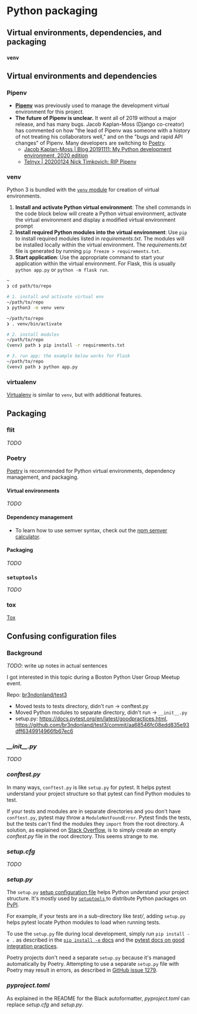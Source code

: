 # Python packaging

## Virtual environments, dependencies, and packaging

### `venv`

## Virtual environments and dependencies

### Pipenv

- **[Pipenv](https://pipenv.readthedocs.io/en/latest/)** was previously used to manage the development virtual environment for this project.
- **The future of Pipenv is unclear.** It went all of 2019 without a major release, and has many bugs. Jacob Kaplan-Moss (Django co-creator) has commented on how "the lead of Pipenv was someone with a history of not treating his collaborators well," and on the "bugs and rapid API changes" of Pipenv. Many developers are switching to [Poetry](https://python-poetry.org).
  - [Jacob Kaplan-Moss | Blog 20191111: My Python development environment, 2020 edition](https://jacobian.org/2019/nov/11/python-environment-2020/)
  - [Telnyx | 20200124 Nick Timkovich: RIP Pipenv](https://medium.com/telnyx-engineering/rip-pipenv-tried-too-hard-do-what-you-need-with-pip-tools-d500edc161d4)

### venv

Python 3 is bundled with the [`venv` module](https://docs.python.org/3/tutorial/venv.html) for creation of virtual environments.

1. **Install and activate Python virtual environment**: The shell commands in the code block below will create a Python virtual environment, activate the virtual environment and display a modified virtual environment prompt
2. **Install required Python modules into the virtual environment**: Use `pip` to install required modules listed in _requirements.txt_. The modules will be installed locally within the virtual environment. The _requirements.txt_ file is generated by running `pip freeze > requirements.txt`.
3. **Start application**: Use the appropriate command to start your application within the virtual environment. For Flask, this is usually `python app.py` or `python -m flask run`.

```sh
~
❯ cd path/to/repo

# 1. install and activate virtual env
~/path/to/repo
❯ python3 -m venv venv

~/path/to/repo
❯ . venv/bin/activate

# 2. install modules
~/path/to/repo
(venv) path ❯ pip install -r requirements.txt

# 3. run app: the example below works for Flask
~/path/to/repo
(venv) path ❯ python app.py
```

### virtualenv

[Virtualenv](https://virtualenv.pypa.io/en/latest/) is similar to `venv`, but with additional features.

## Packaging

### flit

_TODO_

### Poetry

[Poetry](https://python-poetry.org/) is recommended for Python virtual environments, dependency management, and packaging.

#### Virtual environments

_TODO_

#### Dependency management

- To learn how to use semver syntax, check out the [npm semver calculator](https://semver.npmjs.com/).

#### Packaging

_TODO_

### `setuptools`

_TODO_

### tox

[Tox](https://pypi.org/project/tox/)

## Confusing configuration files

### Background

_TODO_: write up notes in actual sentences

I got interested in this topic during a Boston Python User Group Meetup event.

Repo: [br3ndonland/test3](https://github.com/br3ndonland/test3)

- Moved tests to tests directory, didn't run -> conftest.py
- Moved Python modules to separate directory, didn't run -> `__init__.py`
- setup.py: https://docs.pytest.org/en/latest/goodpractices.html, https://github.com/br3ndonland/test3/commit/aa68546fc08edd835e93dff6349914966fb67ec6

### _\_\_init\_\_.py_

_TODO_

### _conftest.py_

In many ways, `conftest.py` is like `setup.py` for pytest. It helps pytest understand your project structure so that pytest can find Python modules to test.

If your tests and modules are in separate directories and you don't have `conftest.py`, pytest may throw a `ModuleNotFoundError`. Pytest finds the tests, but the tests can't find the modules they `import` from the root directory. A solution, as explained on [Stack Overflow](https://stackoverflow.com/questions/10253826), is to simply create an empty _conftest.py_ file in the root directory. This seems strange to me.

### _setup.cfg_

_TODO_

### _setup.py_

The `setup.py` [setup configuration file](https://docs.python.org/3/distutils/configfile.html) helps Python understand your project structure. It's mostly used by [`setuptools` ](https://setuptools.readthedocs.io/en/latest/setuptools.html) to distribute Python packages on [PyPI](https://pypi.org/).

For example, if your tests are in a sub-directory like _test/_, adding `setup.py` helps pytest locate Python modules to load when running tests.

To use the `setup.py` file during local development, simply run `pip install -e .` as described in the [`pip install -e` docs](https://pip.pypa.io/en/stable/reference/pip_install/#editable-installs) and the [pytest docs on good integration practices](https://docs.pytest.org/en/latest/goodpractices.html).

Poetry projects don't need a separate `setup.py` because it's managed automatically by Poetry. Attempting to use a separate `setup.py` file with Poetry may result in errors, as described in [GitHub issue 1279](https://github.com/python-poetry/poetry/issues/1279).

### _pyproject.toml_

As explained in the README for the Black autoformatter, _pyproject.toml_ can replace _setup.cfg_ and _setup.py_.
